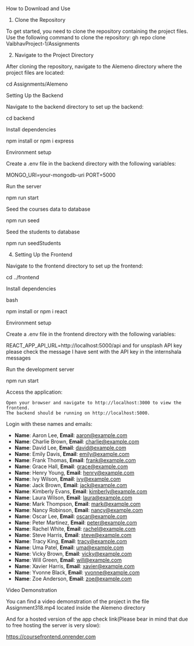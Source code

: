 How to Download and Use
1. Clone the Repository

To get started, you need to clone the repository containing the project files. Use the following command to clone the repository:
gh repo clone VaibhavProject-1/Assignments

2. Navigate to the Project Directory

After cloning the repository, navigate to the Alemeno directory where the project files are located:

cd Assignments/Alemeno

Setting Up the Backend

Navigate to the backend directory to set up the backend:

cd backend

Install dependencies

npm install or npm i express

Environment setup

Create a .env file in the backend directory with the following variables:

MONGO_URI=your-mongodb-uri
PORT=5000

Run the server

npm run start

Seed the courses data to database

npm run seed

Seed the students to database


npm run seedStudents


4. Setting Up the Frontend

Navigate to the frontend directory to set up the frontend:

cd ../frontend

Install dependencies

bash

npm install or npm i react

Environment setup

Create a .env file in the frontend directory with the following variables:

REACT_APP_API_URL=http://localhost:5000/api
and for unsplash API key please check the message I have sent with the API key in the internshala messages

Run the development server

npm run start



Access the application:

    Open your browser and navigate to http://localhost:3000 to view the frontend.
    The backend should be running on http://localhost:5000.

Login with these names and emails:
- **Name**: Aaron Lee, **Email**: aaron@example.com
- **Name**: Charlie Brown, **Email**: charlie@example.com
- **Name**: David Lee, **Email**: david@example.com
- **Name**: Emily Davis, **Email**: emily@example.com
- **Name**: Frank Thomas, **Email**: frank@example.com
- **Name**: Grace Hall, **Email**: grace@example.com
- **Name**: Henry Young, **Email**: henry@example.com
- **Name**: Ivy Wilson, **Email**: ivy@example.com
- **Name**: Jack Brown, **Email**: jack@example.com
- **Name**: Kimberly Evans, **Email**: kimberly@example.com
- **Name**: Laura Wilson, **Email**: laura@example.com
- **Name**: Mark Thompson, **Email**: mark@example.com
- **Name**: Nancy Robinson, **Email**: nancy@example.com
- **Name**: Oscar Lee, **Email**: oscar@example.com
- **Name**: Peter Martinez, **Email**: peter@example.com
- **Name**: Rachel White, **Email**: rachel@example.com
- **Name**: Steve Harris, **Email**: steve@example.com
- **Name**: Tracy King, **Email**: tracy@example.com
- **Name**: Uma Patel, **Email**: uma@example.com
- **Name**: Vicky Brown, **Email**: vicky@example.com
- **Name**: Will Green, **Email**: will@example.com
- **Name**: Xavier Harris, **Email**: xavier@example.com
- **Name**: Yvonne Black, **Email**: yvonne@example.com
- **Name**: Zoe Anderson, **Email**: zoe@example.com



Video Demonstration

You can find a video demonstration of the project in the file Assignment318.mp4 located inside the Alemeno directory

And for a hosted version of the app check link(Please bear in mind that due to free hosting the server is very slow):

https://coursefrontend.onrender.com
